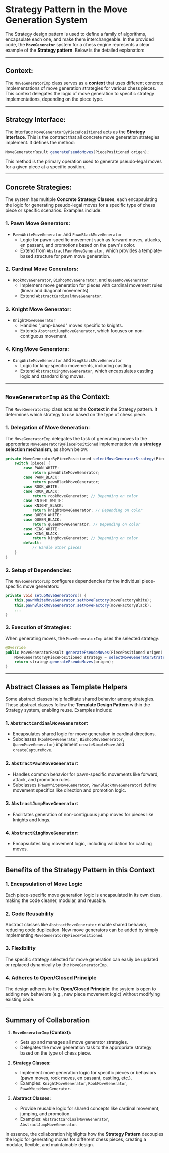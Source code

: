 # Strategy Pattern in the Move Generation System

The Strategy design pattern is used to define a family of algorithms, encapsulate each one, and make them interchangeable. In the provided code, the **`MoveGenerator`** system for a chess engine represents a clear example of the **Strategy pattern**. Below is the detailed explanation:

---

## **Context:**
The `MoveGeneratorImp` class serves as a **context** that uses different concrete implementations of move generation strategies for various chess pieces. This context delegates the logic of move generation to specific strategy implementations, depending on the piece type.

---

## **Strategy Interface:**
The interface `MoveGeneratorByPiecePositioned` acts as the **Strategy Interface**. This is the contract that all concrete move generation strategies implement. It defines the method:

```java
MoveGeneratorResult generatePseudoMoves(PiecePositioned origen);
```

This method is the primary operation used to generate pseudo-legal moves for a given piece at a specific position.

---

## **Concrete Strategies:**
The system has multiple **Concrete Strategy Classes**, each encapsulating the logic for generating pseudo-legal moves for a specific type of chess piece or specific scenarios. Examples include:

### **1. Pawn Move Generators:**
- `PawnWhiteMoveGenerator` and `PawnBlackMoveGenerator`
    - Logic for pawn-specific movement such as forward moves, attacks, en passant, and promotions based on the pawn's color.
    - Extend from `AbstractPawnMoveGenerator`, which provides a template-based structure for pawn move generation.

### **2. Cardinal Move Generators:**
- `RookMoveGenerator`, `BishopMoveGenerator`, and `QueenMoveGenerator`
    - Implement move generation for pieces with cardinal movement rules (linear and diagonal movements).
    - Extend `AbstractCardinalMoveGenerator`.

### **3. Knight Move Generator:**
- `KnightMoveGenerator`
    - Handles "jump-based" moves specific to knights.
    - Extends `AbstractJumpMoveGenerator`, which focuses on non-contiguous movement.

### **4. King Move Generators:**
- `KingWhiteMoveGenerator` and `KingBlackMoveGenerator`
    - Logic for king-specific movements, including castling.
    - Extend `AbstractKingMoveGenerator`, which encapsulates castling logic and standard king moves.

---

## **`MoveGeneratorImp` as the Context:**
The `MoveGeneratorImp` class acts as the **Context** in the Strategy pattern. It determines which strategy to use based on the type of chess piece.

### **1. Delegation of Move Generation:**
The `MoveGeneratorImp` delegates the task of generating moves to the appropriate `MoveGeneratorByPiecePositioned` implementation via a **strategy selection mechanism**, as shown below:

```java
private MoveGeneratorByPiecePositioned selectMoveGeneratorStrategy(Piece piece) {
    switch (piece) {
        case PAWN_WHITE:
            return pawnWhiteMoveGenerator;
        case PAWN_BLACK:
            return pawnBlackMoveGenerator;
        case ROOK_WHITE:
        case ROOK_BLACK:
            return rookMoveGenerator; // Depending on color
        case KNIGHT_WHITE:
        case KNIGHT_BLACK:
            return knightMoveGenerator; // Depending on color
        case QUEEN_WHITE:
        case QUEEN_BLACK:
            return queenMoveGenerator; // Depending on color
        case KING_WHITE:
        case KING_BLACK:
            return kingMoveGenerator; // Depending on color
        default:
            // Handle other pieces
    }
}
```

### **2. Setup of Dependencies:**
The `MoveGeneratorImp` configures dependencies for the individual piece-specific move generators:

```java
private void setupMoveGenerators() {
    this.pawnWhiteMoveGenerator.setMoveFactory(moveFactoryWhite);
    this.pawnBlackMoveGenerator.setMoveFactory(moveFactoryBlack);
    ...
}
```

### **3. Execution of Strategies:**
When generating moves, the `MoveGeneratorImp` uses the selected strategy:

```java
@Override
public MoveGeneratorResult generatePseudoMoves(PiecePositioned origen) {
    MoveGeneratorByPiecePositioned strategy = selectMoveGeneratorStrategy(origen.getPiece());
    return strategy.generatePseudoMoves(origen);
}
```

---

## **Abstract Classes as Template Helpers**

Some abstract classes help facilitate shared behavior among strategies. These abstract classes follow the **Template Design Pattern** within the Strategy system, enabling reuse. Examples include:

### **1. `AbstractCardinalMoveGenerator`:**
- Encapsulates shared logic for move generation in cardinal directions.
- Subclasses (`RookMoveGenerator`, `BishopMoveGenerator`, `QueenMoveGenerator`) implement `createSimpleMove` and `createCaptureMove`.

### **2. `AbstractPawnMoveGenerator`:**
- Handles common behavior for pawn-specific movements like forward, attack, and promotion rules.
- Subclasses (`PawnWhiteMoveGenerator`, `PawnBlackMoveGenerator`) define movement specifics like direction and promotion logic.

### **3. `AbstractJumpMoveGenerator`:**
- Facilitates generation of non-contiguous jump moves for pieces like knights and kings.

### **4. `AbstractKingMoveGenerator`:**
- Encapsulates king movement logic, including validation for castling moves.

---

## **Benefits of the Strategy Pattern in this Context**

### **1. Encapsulation of Move Logic**
Each piece-specific move generation logic is encapsulated in its own class, making the code cleaner, modular, and reusable.

### **2. Code Reusability**
Abstract classes like `AbstractMoveGenerator` enable shared behavior, reducing code duplication. New move generators can be added by simply implementing `MoveGeneratorByPiecePositioned`.

### **3. Flexibility**
The specific strategy selected for move generation can easily be updated or replaced dynamically by the `MoveGeneratorImp`.

### **4. Adheres to Open/Closed Principle**
The design adheres to the **Open/Closed Principle**: the system is open to adding new behaviors (e.g., new piece movement logic) without modifying existing code.

---

## **Summary of Collaboration**

1. **`MoveGeneratorImp` (Context):**
    - Sets up and manages all move generator strategies.
    - Delegates the move generation task to the appropriate strategy based on the type of chess piece.

2. **Strategy Classes:**
    - Implement move generation logic for specific pieces or behaviors (pawn moves, rook moves, en passant, castling, etc.).
    - Examples: `KnightMoveGenerator`, `RookMoveGenerator`, `PawnWhiteMoveGenerator`.

3. **Abstract Classes:**
    - Provide reusable logic for shared concepts like cardinal movement, jumping, and promotion.
    - Examples: `AbstractCardinalMoveGenerator`, `AbstractJumpMoveGenerator`.

In essence, the collaboration highlights how the **Strategy Pattern** decouples the logic for generating moves for different chess pieces, creating a modular, flexible, and maintainable design.
